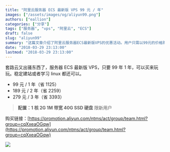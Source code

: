 ```yaml
---
title: "阿里云服务器 ECS 最新版 VPS 99 元 / 年"
images: ["/assets/images/og/aliyun99.png"]
authors: ["eallion"]
categories: ["分享"]
tags: ["服务器", "vps", "阿里云", "ECS"]
draft: false
slug: "aliyun99"
summary: "这篇文章介绍了阿里云服务器ECS最新版VPS的优惠活动。用户只需以99元的价格购买一年，即可使用1核2G内存、1M带宽和40G SSD硬盘的配置。这个优惠适用于新用户，可以用于稳定建站或学习Linux等用途。限新用户购买。"
date: "2018-03-29 23:13:00"
lastmod: "2018-03-29 23:13:00"
---
```


套路云又出骚东西了，服务器 ECS 最新版 VPS，只要 99 年 1 年，可以买来玩玩。稳定建站或者学习 linux 都还可以。

- 99 元 / 1 年（省 1125）
- 189 元 / 2 年（省 2259）
- 279 元 / 3 年（省 3393）

> **配置：1 核 2G 1M 带宽 40G SSD 硬盘** 限新用户

购买链接：[https://promotion.aliyun.com/ntms/act/group/team.html?group=cqXxeaOGqw](https://promotion.aliyun.com/ntms/act/group/team.html?group=cqXxeaOGqw)

![](/assets/images/posts/2018/03/29/4040239785.png)
